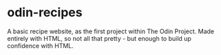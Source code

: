 # odin-recipes

A basic recipe website, as the first project within The Odin Project. Made entirely with HTML, so not all that pretty - but enough to build up confidence with HTML. 